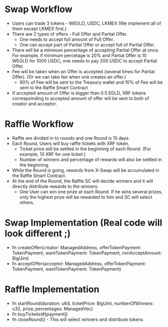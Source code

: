 # Swap Workflow

- Users can trade 3 tokens - WEGLD, USDC, LKMEX (We implement all of them except LKMEX first.)
- There are 2 types of offers - Full Offer and Partial Offer.
    - One needs to accept full amount of Full Offer.
    - One can accept part of Partial Offer or accept full of Partial Offer.
- There will be a minimum percentage of accepting Partial Offer at once. For example, if minimum percetage is 20% and Partial Offer is 10 WEGLD for 1000 USDC, one needs to pay 200 USDC to accept Partial Offer.
- Fee will be taken when an Offer is accepted (several times for Partial Offer). (Or we can take fee when one creates an offer.)
    - 90% of Fee will be sent to the Treasury wallet and 10% of Fee will be sent to the Raffle Smart Contract
- If accepted amount of Offer is bigger than 0.5 EGLD, XRF tokens correspoinding to accepted amount of offer will be sent to both of creator and acceptor.

# Raffle Workflow

- Raffle are divided in to rounds and one Round is 15 days.
- Each Round, Users will buy raffle tickets with XRF token.
    - Ticket price will be settled in the beginning of each Round. (For example, 10 XRF for one ticket.)
    - Number of winners and percentage of rewards will also be settled in the beginning.
- While the Round is going, rewards from X-Swap will be accumulated in the Raffle Smart Contract.
- At the end of the Round, the Raffle SC will decide winners and it will directly distribute rewards to the winners.
    - One User can win one prize at each Round. If he wins several prizes, only the highest prize will be rewarded to him and SC will select others.


# Swap Implementation (Real code will look different ;)
- fn createOffer(creator: ManagedAddress, offerTokenPayment: TokenPayment, wantTokenPayment: TokenPayment, minAcceptAmount: BigUint)
- fn acceptOffer(acceptor: ManagedAddress, offerTokenPayment: TokenPayment, wantTokenPayment: TokenPayment)

# Raffle Implementation
- fn startRound(duration: u64, ticketPrice: BigUint, numberOfWinners: u32, prize_percentages: ManagedVec<u32>)
- fn buyTickets(#[payment])
- fn closeRound()  - This will select winners and distribute tokens